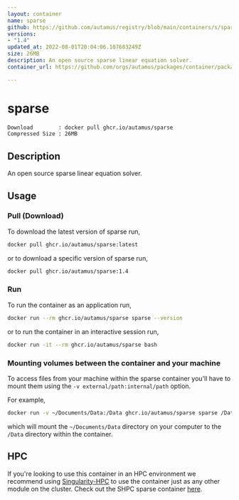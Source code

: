 ```yaml
---
layout: container
name: sparse
github: https://github.com/autamus/registry/blob/main/containers/s/sparse/spack.yaml
versions:
- "1.4"
updated_at: 2022-08-01T20:04:06.107683249Z
size: 26MB
description: An open source sparse linear equation solver.
container_url: https://github.com/orgs/autamus/packages/container/package/sparse

---
```

# sparse
```bash 
Download        : docker pull ghcr.io/autamus/sparse
Compressed Size : 26MB
```

## Description
An open source sparse linear equation solver.

## Usage
### Pull (Download)
To download the latest version of sparse run,

```bash
docker pull ghcr.io/autamus/sparse:latest
```

or to download a specific version of sparse run,

```bash
docker pull ghcr.io/autamus/sparse:1.4
```
### Run
To run the container as an application run,
```bash
docker run --rm ghcr.io/autamus/sparse sparse --version
```

or to run the container in an interactive session run,
```bash
docker run -it --rm ghcr.io/autamus/sparse bash
```

### Mounting volumes between the container and your machine
To access files from your machine within the sparse container you'll have to mount them using the `-v external/path:internal/path` option.

For example,
```bash
docker run -v ~/Documents/Data:/Data ghcr.io/autamus/sparse sparse /Data/myData.csv
```
which will mount the `~/Documents/Data` directory on your computer to the `/Data` directory within the container.

## HPC
If you're looking to use this container in an HPC environment we recommend using [Singularity-HPC](https://singularity-hpc.readthedocs.io) to use the container just as any other module on the cluster. Check out the SHPC sparse container [here](https://singularityhub.github.io/singularity-hpc/r/ghcr.io-autamus-sparse/).